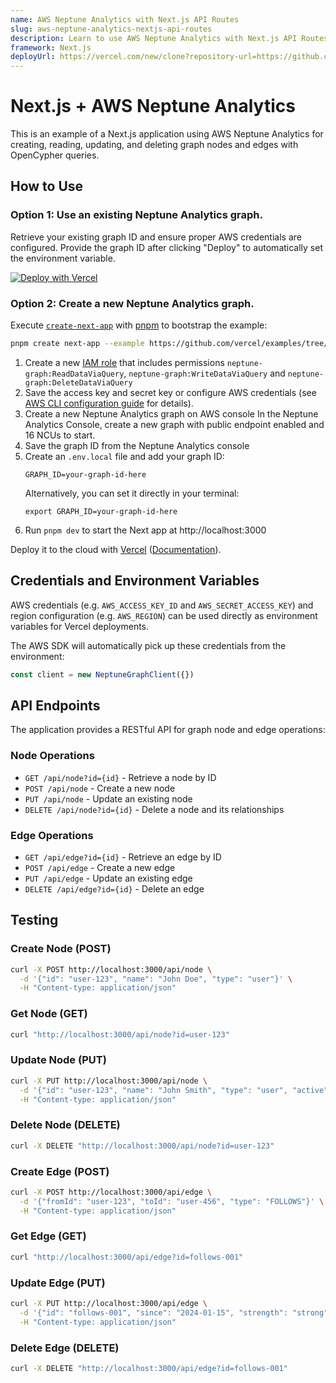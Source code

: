 ```yaml
---
name: AWS Neptune Analytics with Next.js API Routes
slug: aws-neptune-analytics-nextjs-api-routes
description: Learn to use AWS Neptune Analytics with Next.js API Routes for graph database operations.
framework: Next.js
deployUrl: https://vercel.com/new/clone?repository-url=https://github.com/vercel/examples/tree/main/solutions/aws-neptune-analytics&project-name=aws-neptune-analytics&repository-name=aws-neptune-analytics&env=GRAPH_ID&envDescription=AWS%20Neptune%20Analytics%20Graph%20ID
---
```


# Next.js + AWS Neptune Analytics

This is an example of a Next.js application using AWS Neptune Analytics for creating, reading, updating, and deleting graph nodes and edges with OpenCypher queries.

## How to Use

### **Option 1: Use an existing Neptune Analytics graph.**

Retrieve your existing graph ID and ensure proper AWS credentials are configured. Provide the graph ID after clicking "Deploy" to automatically set the environment variable.

[![Deploy with Vercel](https://vercel.com/button)](https://vercel.com/new/clone?repository-url=https://github.com/vercel/examples/tree/main/solutions/aws-neptune-analytics&project-name=aws-neptune-analytics&repository-name=aws-neptune-analytics&env=GRAPH_ID&envDescription=AWS%20Neptune%20Analytics%20Graph%20ID)

### **Option 2: Create a new Neptune Analytics graph.**

Execute [`create-next-app`](https://github.com/vercel/next.js/tree/canary/packages/create-next-app) with [pnpm](https://pnpm.io/installation) to bootstrap the example:

```bash
pnpm create next-app --example https://github.com/vercel/examples/tree/main/solutions/aws-neptune-analytics
```

1. Create a new [IAM role](https://aws.amazon.com/iam/) that includes permissions `neptune-graph:ReadDataViaQuery`, `neptune-graph:WriteDataViaQuery` and `neptune-graph:DeleteDataViaQuery`
2. Save the access key and secret key or configure AWS credentials (see [AWS CLI configuration guide](https://docs.aws.amazon.com/cli/latest/userguide/cli-configure-files.html) for details).
3. Create a new Neptune Analytics graph on AWS console
   In the Neptune Analytics Console, create a new graph with public endpoint enabled and 16 NCUs to start.
4. Save the graph ID from the Neptune Analytics console
5. Create an `.env.local` file and add your graph ID:
   ```
   GRAPH_ID=your-graph-id-here
   ```
   Alternatively, you can set it directly in your terminal:
   ```
   export GRAPH_ID=your-graph-id-here
   ```
6. Run `pnpm dev` to start the Next app at http://localhost:3000

Deploy it to the cloud with [Vercel](https://vercel.com/new?utm_source=github&utm_medium=readme&utm_campaign=edge-middleware-eap) ([Documentation](https://nextjs.org/docs/deployment)).

## Credentials and Environment Variables

AWS credentials (e.g. `AWS_ACCESS_KEY_ID` and `AWS_SECRET_ACCESS_KEY`) and region configuration (e.g. `AWS_REGION`) can be used directly as environment variables for Vercel deployments.

The AWS SDK will automatically pick up these credentials from the environment:

```js
const client = new NeptuneGraphClient({})
```

## API Endpoints

The application provides a RESTful API for graph node and edge operations:

### Node Operations

- `GET /api/node?id={id}` - Retrieve a node by ID
- `POST /api/node` - Create a new node
- `PUT /api/node` - Update an existing node
- `DELETE /api/node?id={id}` - Delete a node and its relationships

### Edge Operations

- `GET /api/edge?id={id}` - Retrieve an edge by ID
- `POST /api/edge` - Create a new edge
- `PUT /api/edge` - Update an existing edge
- `DELETE /api/edge?id={id}` - Delete an edge

## Testing

### Create Node (POST)

```bash
curl -X POST http://localhost:3000/api/node \
  -d '{"id": "user-123", "name": "John Doe", "type": "user"}' \
  -H "Content-type: application/json"
```

### Get Node (GET)

```bash
curl "http://localhost:3000/api/node?id=user-123"
```

### Update Node (PUT)

```bash
curl -X PUT http://localhost:3000/api/node \
  -d '{"id": "user-123", "name": "John Smith", "type": "user", "active": true}' \
  -H "Content-type: application/json"
```

### Delete Node (DELETE)

```bash
curl -X DELETE "http://localhost:3000/api/node?id=user-123"
```

### Create Edge (POST)

```bash
curl -X POST http://localhost:3000/api/edge \
  -d '{"fromId": "user-123", "toId": "user-456", "type": "FOLLOWS"}' \
  -H "Content-type: application/json"
```

### Get Edge (GET)

```bash
curl "http://localhost:3000/api/edge?id=follows-001"
```

### Update Edge (PUT)

```bash
curl -X PUT http://localhost:3000/api/edge \
  -d '{"id": "follows-001", "since": "2024-01-15", "strength": "strong"}' \
  -H "Content-type: application/json"
```

### Delete Edge (DELETE)

```bash
curl -X DELETE "http://localhost:3000/api/edge?id=follows-001"
```
